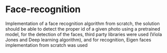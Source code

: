 # Face-recognition 
Implementation of a face recognition algorithm from scratch, the solution should be able to detect the proper id of a given photo using a pretrained model, for the detection of
the faces, third party libraries were used (Viola Jones and Deep learning algorithm), and for recognition, Eigen faces implementation from scratch was used
